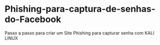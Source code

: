 # Phishing-para-captura-de-senhas-do-Facebook
Passo a passo para criar um Site Phishing para capturar senha com KALI LINUX

